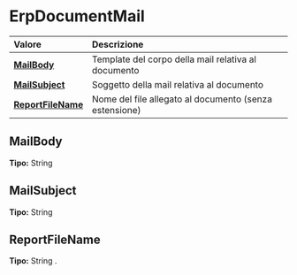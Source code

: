 # ErpDocumentMail

| Valore | Descrizione |
| :--- | :--- |
| [**MailBody**](erpdocumentmail.md#mailbody) | Template del corpo della mail relativa al documento |
| [**MailSubject**](erpdocumentmail.md#mailsubject) | Soggetto della mail relativa al documento |
| [**ReportFileName**](erpdocumentmail.md#reportfilename) | Nome del file allegato al documento \(senza estensione\) |

## MailBody

**Tipo:** String

## MailSubject

**Tipo:** String

## ReportFileName

**Tipo:** String
.